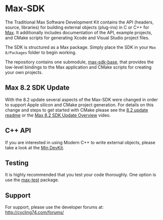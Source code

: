 # Max-SDK

The Traditional Max Software Development Kit contains the API (headers, source, libraries) for building external objects (plug-ins) in C or C++ for [Max](https://cycling74.com/products/max-features). It additionally includes documentation of the API, example projects, and CMake scripts for generating Xcode and Visual Studio project files.

The SDK is structured as a Max package. Simply place the SDK in your `Max 8/Packages` folder to begin working.

The repository contains one submodule, [max-sdk-base](https://github.com/Cycling74/max-sdk-base), that provides the low-level bindings to the Max application and CMake scripts for creating your own projects.

## Max 8.2 SDK Update

With the 8.2 update several aspects of the Max-SDK were changed in order to support Apple silicon and CMake project generation. For details on this change and steps to get started with CMake please see the [8.2 update readme](https://github.com/Cycling74/max-sdk/blob/main/README-8.2-update.md) or the [Max 8.2 SDK Update Overview](https://www.youtube.com/watch?v=il5WblTBUgs) video.

## C++ API

If you are interested in using Modern C++ to write external objects, please take a look at the [Min DevKit](https://github.com/Cycling74/min-devkit).

## Testing

It is highly recommended that you test your code thoroughly. One option is use the [max-test](https://github.com/Cycling74/max-test) package.

## Support
 
For support, please use the developer forums at:
http://cycling74.com/forums/
